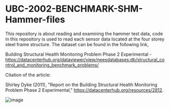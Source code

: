 # UBC-2002-BENCHMARK-SHM-Hammer-files
This repository is about reading and examining the hammer test data, code in this repository is used to read each sensor data located at the four storey steel frame structure. The dataset can be found in the following link,

Building Structural Health Monitoring Problem Phase 2 Experimental - https://datacenterhub.org/dataviewer/view/neesdatabases:db/structural_control_and_monitoring_benchmark_problems/


Citation of the article:

Shirley Dyke (2011), "Report on the Building Structural Health Monitoring Problem Phase 2 Experimental," https://datacenterhub.org/resources/2812.

![image](https://user-images.githubusercontent.com/66917039/191100669-3bbc595c-4ebc-447a-85c1-65a668a1da33.png)

